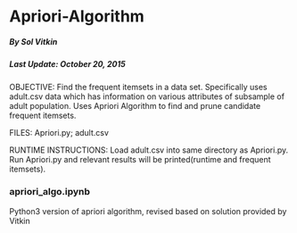 # Apriori-Algorithm
##### By Sol Vitkin
##### Last Update: October 20, 2015


OBJECTIVE: Find the frequent itemsets in a data set. Specifically uses adult.csv data which has information on various attributes of subsample of adult population. Uses Apriori Algorithm to find and prune candidate frequent itemsets.

FILES: Apriori.py; adult.csv

RUNTIME INSTRUCTIONS: Load adult.csv into same directory as Apriori.py. Run Apriori.py and relevant results will be printed(runtime and frequent itemsets).

### apriori_algo.ipynb
Python3 version of apriori algorithm, revised based on solution provided by Vitkin
